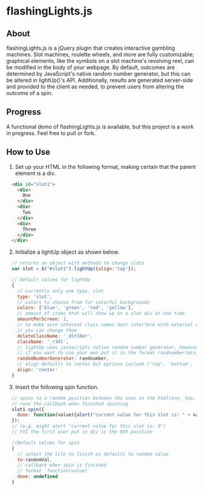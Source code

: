 # flashingLights.js
## About
flashingLights.js is a jQuery plugin that creates interactive gambling machines. Slot machines, roulette wheels, and more are fully customizable; graphical elements, like the symbols on a slot machine's revolving reel, can be modified in the body of your webpage. By default, outcomes are determined by JavaScript's native random number generator, but this can be altered in lightUp()'s API. Additionally, results are generated server-side and provided to the client as needed, to prevent users from altering the outcome of a spin.
## Progress
A functional demo of flashingLights.js is available, but this project is a work in progress. Feel free to pull or fork.
## How to Use
1. Set up your HTML in the following format, making certain that the parent element is a div.
```html
  <div id="slot1">
    <div>
      One
    </div>
    <div>
      Two
    </div>
    <div>
      Three
    </div>
  </div>
```
2. Initialize a lightUp object as shown below.
```javascript
  // returns an object with methods to change slots
  var slot = $("#slot1").lightUp({align:'top'});

  // Default values for lightUp
  {
    // currently only one type, slot
    type: 'slot',
    // colors to choose from for colorful backgrounds
    colors: ['blue', 'green', 'red', 'yellow'],
    // amount of items that will show up on a slot div at one time
    amountPerScreen: 1,
    // to make sure internal class names dont interfere with external ones,
    // you can change them
    deleteClassName: '_dltl8er',
    className: '_r34l',
    // lightUp uses javascripts native random number generator, however, 
    // if you want to use your own put it in the format randnumber(min, max)
    randomNumberGenerator: randnumber,
    // align defailts to center but options include ['top', 'bottom', 'center']
    align: 'center'
  }
```
3. Insert the following spin function.
```javascript
  // spins to a random position between the ones in the html(one, two, three), 
  // runs the callback when finished spinning
  slot1.spin({
    done: function(value){alert("current value for this slot is: " + val);}
  });
  // (e.g. might alert "current value for this slot is: 0") 
  // FYI the first user put in div is the 0th position

  //Default values for spin
  {
    // select the tile to finish on defaults to random value
    to:randomVal,
    // callback when spin is finished
    // format `function(value)`
    done: undefined
  }
```